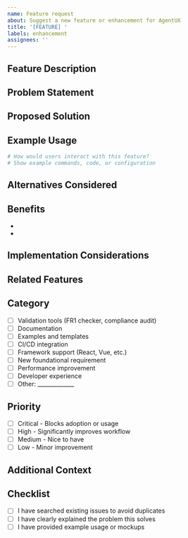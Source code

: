 ```yaml
---
name: Feature request
about: Suggest a new feature or enhancement for AgentUX
title: '[FEATURE] '
labels: enhancement
assignees: ''
---
```


## Feature Description
<!-- A clear and concise description of the feature you'd like to see -->

## Problem Statement
<!-- What problem does this feature solve? -->
<!-- Example: "I'm always frustrated when..." -->

## Proposed Solution
<!-- How would you like this to work? Be as detailed as possible -->

## Example Usage
```bash
# How would users interact with this feature?
# Show example commands, code, or configuration
```

## Alternatives Considered
<!-- What other approaches did you consider? Why is this solution better? -->

## Benefits
<!-- Who would benefit from this feature? How would it improve AgentUX? -->
-
-

## Implementation Considerations
<!-- Optional: Any thoughts on how this might be implemented? -->
<!-- Are there any potential challenges or dependencies? -->

## Related Features
<!-- Are there existing features this builds upon or relates to? -->

## Category
<!-- Check all that apply -->
- [ ] Validation tools (FR1 checker, compliance audit)
- [ ] Documentation
- [ ] Examples and templates
- [ ] CI/CD integration
- [ ] Framework support (React, Vue, etc.)
- [ ] New foundational requirement
- [ ] Performance improvement
- [ ] Developer experience
- [ ] Other: _____________

## Priority
<!-- How important is this feature to you? -->
- [ ] Critical - Blocks adoption or usage
- [ ] High - Significantly improves workflow
- [ ] Medium - Nice to have
- [ ] Low - Minor improvement

## Additional Context
<!-- Add any other context, screenshots, mockups, or examples -->

## Checklist
- [ ] I have searched existing issues to avoid duplicates
- [ ] I have clearly explained the problem this solves
- [ ] I have provided example usage or mockups
